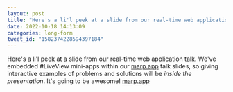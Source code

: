 ```yaml
---
layout: post
title: "Here's a li'l peek at a slide from our real-time web application talk. We've embedded #LiveView mini-apps within our talk slides, so giving interactive examples of problems and solutions will be _inside the presentation_. It's going to be awesome!"
date: 2022-10-18 14:13:09
categories: long-form
tweet_id: "1582374228594397184"
---
```


Here's a li'l peek at a slide from our real-time web application talk. We've embedded #LiveView mini-apps within our [marp.app](http://marp.app) talk slides, so giving interactive examples of problems and solutions will be _inside the presentation_. It's going to be awesome! [marp.app](http://marp.app)


<!-- Original tweet: https://twitter.com/i/status/1582374228594397184 -->
